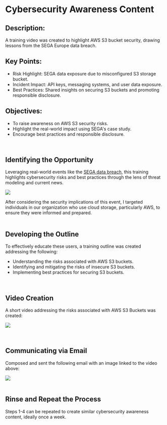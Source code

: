 # Cybersecurity Awareness Content

## Description:
A training video was created to highlight AWS S3 bucket security, drawing lessons from the SEGA Europe data breach.


## Key Points:
- Risk Highlight: SEGA data exposure due to misconfigured S3 storage bucket.
- Incident Impact: API keys, messaging systems, and user data exposure. 
- Best Practices: Shared insights on securing S3 buckets and promoting responsible disclosure.


## Objectives:
- To raise awareness on AWS S3 security risks.
- Highlight the real-world impact using SEGA's case study.
- Encourage best practices and responsible disclosure.


</br>


## Identifying the Opportunity
Leveraging real-world events like the [SEGA data breach](https://threatpost.com/sega-security-aws-s3-exposed-steam/177352/), this training highlights cybersecurity risks and best practices through the lens of threat modeling and current news.

<img src="https://github.com/Manny-D/Awareness-Content/assets/99146530/a7db7382-e6f3-41d1-ab7d-b2ab7f30a157" />

After considering the security implications of this event, I targeted individuals in our organization who use cloud storage, particularly AWS, to ensure they were informed and prepared.
</br>
</br>


## Developing the Outline
To effectively educate these users, a training outline was created addressing the following:

- Understanding the risks associated with AWS S3 buckets.
- Identifying and mitigating the risks of insecure S3 buckets.
- Implementing best practices for securing S3 buckets.
</br>

## Video Creation 
A short video addressing the risks associated with AWS S3 Buckets was created:

<a href="https://www.loom.com/share/79c4f06e99c14bae841f766b00c8894c?sid=3e6a62d0-96f2-4037-be8b-ac4a79ffab3a"> <img src="https://github.com/Manny-D/Awareness-Content/assets/99146530/b1bd7d24-8c5e-42b3-8f75-2701853d5e7f"></a> 

</br>


## Communicating via Email 
Composed and sent the following email with an image linked to the video above:

<img src="https://github.com/Manny-D/Awareness-Content/assets/99146530/dd974735-8038-4a2d-aa2e-a5ab6343938d" />

</br>
</br>

## Rinse and Repeat the Process 
Steps 1-4 can be repeated to create similar cybersecurity awareness content, ideally once a week.
